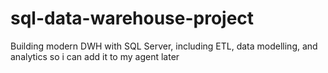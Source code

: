 # sql-data-warehouse-project
Building modern DWH with SQL Server, including ETL, data modelling, and analytics so i can add it to my agent later
